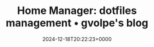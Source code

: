 ---
title: 'Home Manager: dotfiles management • gvolpe''s blog'
slug: 20241218T202223
date: 2024-12-18T20:22:23+0000
params:
  url: https://gvolpe.com/blog/home-manager-dotfiles-management/
tags:
- nix
- home-manager
- dotfiles
---